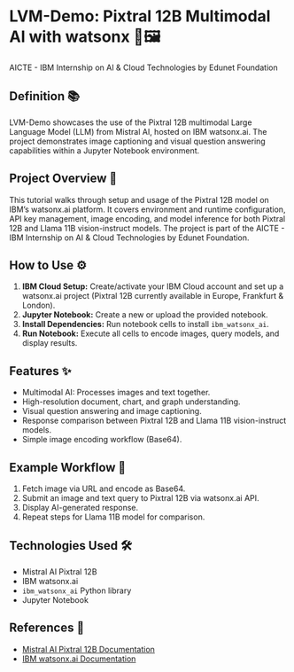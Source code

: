  # LVM-Demo: Pixtral 12B Multimodal AI with watsonx 🚀🖼️
  AICTE - IBM Internship on AI &amp; Cloud Technologies by Edunet Foundation 


## Definition 📚
LVM-Demo showcases the use of the Pixtral 12B multimodal Large Language Model (LLM) from Mistral AI, hosted on IBM watsonx.ai. The project demonstrates image captioning and visual question answering capabilities within a Jupyter Notebook environment.

## Project Overview 📝
This tutorial walks through setup and usage of the Pixtral 12B model on IBM’s watsonx.ai platform. It covers environment and runtime configuration, API key management, image encoding, and model inference for both Pixtral 12B and Llama 11B vision-instruct models. The project is part of the AICTE - IBM Internship on AI & Cloud Technologies by Edunet Foundation.

## How to Use ⚙️
1. **IBM Cloud Setup:** Create/activate your IBM Cloud account and set up a watsonx.ai project (Pixtral 12B currently available in Europe, Frankfurt & London).
2. **Jupyter Notebook:** Create a new or upload the provided notebook.
3. **Install Dependencies:** Run notebook cells to install `ibm_watsonx_ai`.
4. **Run Notebook:** Execute all cells to encode images, query models, and display results.

## Features ✨
- Multimodal AI: Processes images and text together.
- High-resolution document, chart, and graph understanding.
- Visual question answering and image captioning.
- Response comparison between Pixtral 12B and Llama 11B vision-instruct models.
- Simple image encoding workflow (Base64).

## Example Workflow 🔄
1. Fetch image via URL and encode as Base64.
2. Submit an image and text query to Pixtral 12B via watsonx.ai API.
3. Display AI-generated response.
4. Repeat steps for Llama 11B model for comparison.

## Technologies Used 🛠️
- Mistral AI Pixtral 12B
- IBM watsonx.ai
- `ibm_watsonx_ai` Python library
- Jupyter Notebook

## References 🔗
- [Mistral AI Pixtral 12B Documentation](https://mistral.ai/)
- [IBM watsonx.ai Documentation](https://www.ibm.com/products/watsonx-ai)
